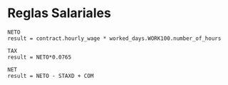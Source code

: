  # Reglas Salariales
 ```
 NETO
 result = contract.hourly_wage * worked_days.WORK100.number_of_hours
 ```
 
 ```
 TAX
 result = NETO*0.0765
 ```
 
 ```
 NET
 result = NETO - STAXD + COM
 ```
